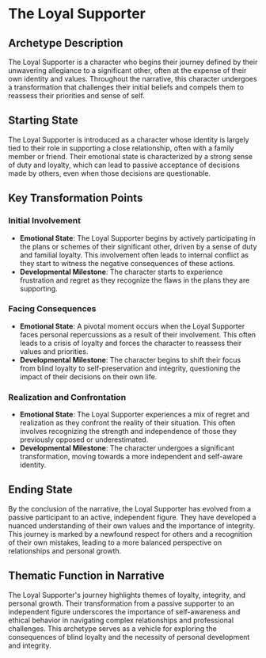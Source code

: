 # The Loyal Supporter

## Archetype Description
The Loyal Supporter is a character who begins their journey defined by their unwavering allegiance to a significant other, often at the expense of their own identity and values. Throughout the narrative, this character undergoes a transformation that challenges their initial beliefs and compels them to reassess their priorities and sense of self.

## Starting State
The Loyal Supporter is introduced as a character whose identity is largely tied to their role in supporting a close relationship, often with a family member or friend. Their emotional state is characterized by a strong sense of duty and loyalty, which can lead to passive acceptance of decisions made by others, even when those decisions are questionable.

## Key Transformation Points

### Initial Involvement
- **Emotional State**: The Loyal Supporter begins by actively participating in the plans or schemes of their significant other, driven by a sense of duty and familial loyalty. This involvement often leads to internal conflict as they start to witness the negative consequences of these actions.
- **Developmental Milestone**: The character starts to experience frustration and regret as they recognize the flaws in the plans they are supporting.

### Facing Consequences
- **Emotional State**: A pivotal moment occurs when the Loyal Supporter faces personal repercussions as a result of their involvement. This often leads to a crisis of loyalty and forces the character to reassess their values and priorities.
- **Developmental Milestone**: The character begins to shift their focus from blind loyalty to self-preservation and integrity, questioning the impact of their decisions on their own life.

### Realization and Confrontation
- **Emotional State**: The Loyal Supporter experiences a mix of regret and realization as they confront the reality of their situation. This often involves recognizing the strength and independence of those they previously opposed or underestimated.
- **Developmental Milestone**: The character undergoes a significant transformation, moving towards a more independent and self-aware identity.

## Ending State
By the conclusion of the narrative, the Loyal Supporter has evolved from a passive participant to an active, independent figure. They have developed a nuanced understanding of their own values and the importance of integrity. This journey is marked by a newfound respect for others and a recognition of their own mistakes, leading to a more balanced perspective on relationships and personal growth.

## Thematic Function in Narrative
The Loyal Supporter's journey highlights themes of loyalty, integrity, and personal growth. Their transformation from a passive supporter to an independent figure underscores the importance of self-awareness and ethical behavior in navigating complex relationships and professional challenges. This archetype serves as a vehicle for exploring the consequences of blind loyalty and the necessity of personal development and integrity.